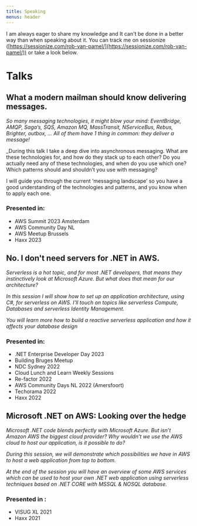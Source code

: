```yaml
---
title: Speaking
menus: header
---
```


I am always eager to share my knowledge and It can't be done in a better way than when speaking about it. You can track me on sessionize ([https://sessionize.com/rob-van-pamel/](https://sessionize.com/rob-van-pamel/)) or take a look below. 

# Talks 
## What a modern mailman should know delivering messages.
_So many messaging technologies, it might blow your mind: EventBridge, AMQP, Saga’s, SQS, Amazon MQ, MassTransit, NServiceBus, Rebus, Brighter, outbox, …
All of them have 1 thing in common: they deliver a message!_

_During this talk I take a deep dive into asynchronous messaging. What are these technologies for, and how do they stack up to each other? Do you actually need any of these technologies, and when do you use which one? Which patterns should and shouldn’t you use with messaging?

I will guide you through the current ‘messaging landscape’ so you have a good understanding of the technologies and patterns, and you know when to apply each one.

### Presented in:
* AWS Summit 2023 Amsterdam
* AWS Community Day NL
* AWS Meetup Brussels 
* Haxx 2023

## No. I don't need servers for .NET in AWS. 
_Serverless is a hot topic, and for most .NET developers, that means they instinctively look at Microsoft Azure. But what does that mean for our architecture?_

_In this session I will show how to set up an application architecture, using C#, for serverless on AWS. I'll touch on topics like serverless Compute, Databases and serverless Identity Management._

_You will learn more how to build a reactive serverless application and how it affects your database design_

### Presented in:
* .NET Enterprise Developer Day 2023 
* Building Bruges Meetup
* NDC Sydney 2022 
* Cloud Lunch and Learn Weekly Sessions
* Re-factor 2022
* AWS Community Days NL 2022 (Amersfoort)
* Techorama 2022 
* Haxx 2022

## Microsoft .NET on AWS: Looking over the hedge
_Microsoft .NET code blends perfectly with Microsoft Azure. But isn’t Amazon AWS the biggest cloud provider? Why wouldn’t we use the AWS cloud to host our application, is it possible to do?_

_During this session, we will demonstrate which possibilities we have in AWS to host a web application from top to bottom._

_At the end of the session you will have an overview of some AWS services which can be used to host your own .NET web application using serverless techniques based on .NET CORE with MSSQL & NOSQL database._

### Presented in : 
* VISUG XL 2021
* Haxx 2021 
